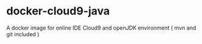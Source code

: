 # docker-cloud9-java
A docker image for online IDE Cloud9 and openJDK environment ( mvn and git included )
